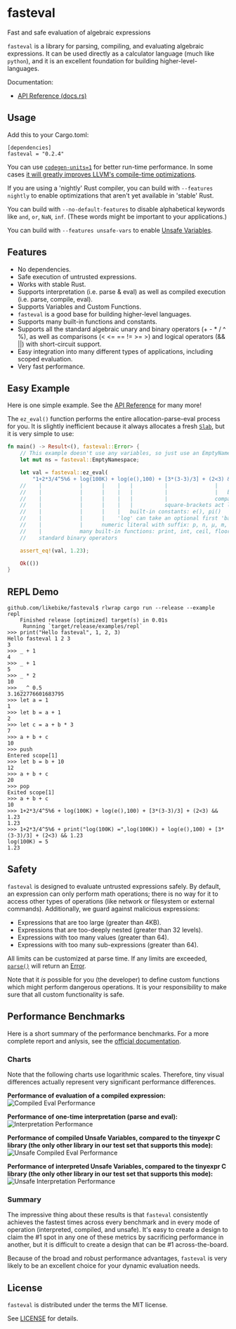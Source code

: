 # fasteval
Fast and safe evaluation of algebraic expressions

`fasteval` is a library for parsing, compiling, and evaluating algebraic expressions.
It can be used directly as a calculator language (much like `python`), and it is
an excellent foundation for building higher-level-languages.

Documentation:

* [API Reference (docs.rs)](https://docs.rs/fasteval/)


## Usage

Add this to your Cargo.toml:

    [dependencies]
    fasteval = "0.2.4"


You can use [`codegen-units=1`](https://doc.rust-lang.org/stable/cargo/reference/manifest.html#the-profile-sections) for better run-time performance. In some cases [it will greatly improves LLVM's compile-time optimizations](http://likebike.com/posts/How_To_Write_Fast_Rust_Code.html#emit-asm).

If you are using a 'nightly' Rust compiler, you can build with `--features nightly` to enable optimizations that aren't yet available in 'stable' Rust.

You can build with `--no-default-features` to disable alphabetical keywords like `and`, `or`, `NaN`, `inf`.  (These words might be important to your applications.)

You can build with `--features unsafe-vars` to enable [Unsafe Variables](https://docs.rs/fasteval/#unsafe-variables).


## Features
* No dependencies.
* Safe execution of untrusted expressions.
* Works with stable Rust.
* Supports interpretation (i.e. parse & eval) as well as compiled execution (i.e. parse, compile, eval).
* Supports Variables and Custom Functions.
* `fasteval` is a good base for building higher-level languages.
* Supports many built-in functions and constants.
* Supports all the standard algebraic unary and binary operators (+ - * / ^ %),
  as well as comparisons (< <= == != >= >) and logical operators (&& ||) with
  short-circuit support.
* Easy integration into many different types of applications, including scoped evaluation.
* Very fast performance.


## Easy Example

Here is one simple example.  See the [API Reference](https://docs.rs/fasteval/#examples) for many more!

The `ez_eval()` function performs the entire allocation-parse-eval process
for you.  It is slightly inefficient because it always allocates a
fresh [`Slab`](https://docs.rs/fasteval/latest/fasteval/slab/index.html), but it is very simple to use:

```rust
fn main() -> Result<(), fasteval::Error> {
    // This example doesn't use any variables, so just use an EmptyNamespace:
    let mut ns = fasteval::EmptyNamespace;

    let val = fasteval::ez_eval(
        "1+2*3/4^5%6 + log(100K) + log(e(),100) + [3*(3-3)/3] + (2<3) && 1.23",    &mut ns)?;
    //    |            |      |    |   |          |               |   |
    //    |            |      |    |   |          |               |   boolean logic with short-circuit support
    //    |            |      |    |   |          |               comparisons
    //    |            |      |    |   |          square-brackets act like parenthesis
    //    |            |      |    |   built-in constants: e(), pi()
    //    |            |      |    'log' can take an optional first 'base' argument, defaults to 10
    //    |            |      numeric literal with suffix: p, n, µ, m, K, M, G, T
    //    |            many built-in functions: print, int, ceil, floor, abs, sign, log, round, min, max, sin, asin, ...
    //    standard binary operators

    assert_eq!(val, 1.23);

    Ok(())
}
```


## REPL Demo
```text
github.com/likebike/fasteval$ rlwrap cargo run --release --example repl
    Finished release [optimized] target(s) in 0.01s
     Running `target/release/examples/repl`
>>> print("Hello fasteval", 1, 2, 3)
Hello fasteval 1 2 3
3
>>> _ + 1
4
>>> _ + 1
5
>>> _ * 2
10
>>> _ ^ 0.5
3.1622776601683795
>>> let a = 1
1
>>> let b = a + 1
2
>>> let c = a + b * 3
7
>>> a + b + c
10
>>> push
Entered scope[1]
>>> let b = b + 10
12
>>> a + b + c
20
>>> pop
Exited scope[1]
>>> a + b + c
10
>>> 1+2*3/4^5%6 + log(100K) + log(e(),100) + [3*(3-3)/3] + (2<3) && 1.23
1.23
>>> 1+2*3/4^5%6 + print("log(100K) =",log(100K)) + log(e(),100) + [3*(3-3)/3] + (2<3) && 1.23
log(100K) = 5
1.23
```

## Safety

`fasteval` is designed to evaluate untrusted expressions safely.  By
default, an expression can only perform math operations; there is no way
for it to access other types of operations (like network or filesystem or
external commands).  Additionally, we guard against malicious expressions:

* Expressions that are too large (greater than 4KB).
* Expressions that are too-deeply nested (greater than 32 levels).
* Expressions with too many values (greater than 64).
* Expressions with too many sub-expressions (greater than 64).

All limits can be customized at parse time.  If any limits are exceeded,
[`parse()`](https://docs.rs/fasteval/latest/fasteval/parser/struct.Parser.html#method.parse) will return an
[Error](https://docs.rs/fasteval/latest/fasteval/error/enum.Error.html).

Note that it *is* possible for you (the developer) to define custom functions
which might perform dangerous operations.  It is your responsibility to make
sure that all custom functionality is safe.


## Performance Benchmarks

Here is a short summary of the performance benchmarks.  For a more complete report and anlysis, see the [official documentation](https://docs.rs/fasteval/#performance-benchmarks).

### Charts
Note that the following charts use logarithmic scales.  Therefore, tiny
visual differences actually represent very significant performance
differences.

**Performance of evaluation of a compiled expression:**  
![Compiled Eval Performance](https://raw.githubusercontent.com/likebike/fasteval/master/benches/results/20191225/fasteval-compiled.png)

**Performance of one-time interpretation (parse and eval):**  
![Interpretation Performance](https://raw.githubusercontent.com/likebike/fasteval/master/benches/results/20191225/fasteval-interp.png)

**Performance of compiled Unsafe Variables, compared to the tinyexpr C library (the
only other library in our test set that supports this mode):**  
![Unsafe Compiled Eval Performance](https://raw.githubusercontent.com/likebike/fasteval/master/benches/results/20191225/fasteval-compiled-unsafe.png)

**Performance of interpreted Unsafe Variables, compared to the tinyexpr C library (the
only other library in our test set that supports this mode):**  
![Unsafe Interpretation Performance](https://raw.githubusercontent.com/likebike/fasteval/master/benches/results/20191225/fasteval-interp-unsafe.png)

### Summary

The impressive thing about these results is that `fasteval` consistently
achieves the fastest times across every benchmark and in every mode of
operation (interpreted, compiled, and unsafe).  It's easy to create a
design to claim the #1 spot in any one of these metrics by sacrificing
performance in another, but it is difficult to create a design that can be
#1 across-the-board.

Because of the broad and robust performance advantages, `fasteval` is very
likely to be an excellent choice for your dynamic evaluation needs.


## License
`fasteval` is distributed under the terms the MIT license.

See [LICENSE](https://github.com/likebike/fasteval/blob/master/LICENSE) for details.

